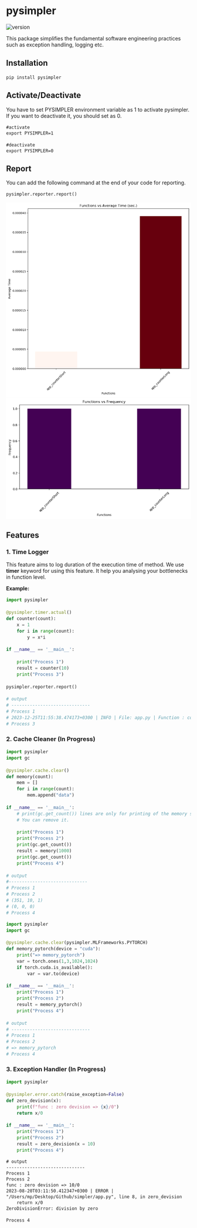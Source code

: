# pysimpler

![version](https://img.shields.io/badge/version-0.0.4-blue)

This package simplifies the fundamental software engineering practices such as exception handling, logging etc. 


## Installation

```
pip install pysimpler
```

## Activate/Deactivate

You have to set PYSIMPLER environment variable as 1 to activate pysimpler. If you want to deactivate it, you should set as 0.

```
#activate
export PYSIMPLER=1

#deactivate
export PYSIMPLER=0
```
##  Report

You can add the following command at the end of your code for reporting.

```python
pysimpler.reporter.report()
```


<img src="assets/function_average_time-min.png" width="600"  />  <img src="assets/function_frequency-min.png" width="600"  />


## Features

### 1. Time Logger


This feature aims to log duration of the execution time of method. We use **timer** keyword for using this feature. It help you analysing your bottlenecks in function level.


**Example:**

```python
import pysimpler

@pysimpler.timer.actual()
def counter(count):
    x = 1
    for i in range(count):
        y = x*i

if __name__ == '__main__':

    print("Process 1")
    result = counter(10)
    print("Process 3")

pysimpler.reporter.report()

# output
# ------------------------------
# Process 1
# 2023-12-25T11:55:38.474173+0300 | INFO | File: app.py | Function : counter | Duration : 0.0005151670000032027 sec
# Process 3
```



### 2. Cache Cleaner (In Progress)


```python
import pysimpler
import gc

@pysimpler.cache.clear()
def memory(count):
    mem = []
    for i in range(count):
        mem.append("data")

if __name__ == '__main__':
    # print(gc.get_count()) lines are only for printing of the memory state. 
    # You can remove it.

    print("Process 1")
    print("Process 2")
    print(gc.get_count()) 
    result = memory(1000)
    print(gc.get_count())
    print("Process 4")

# output
#------------------------------
# Process 1
# Process 2
# (351, 10, 1)
# (0, 0, 0)
# Process 4
```




```python
import pysimpler
import gc

@pysimpler.cache.clear(pysimpler.MLFrameworks.PYTORCH)
def memory_pytorch(device = "cuda"):
    print("=> memory_pytorch")
    var = torch.ones(1,3,1024,1024)
    if torch.cuda.is_available():
        var = var.to(device)

if __name__ == '__main__':
    print("Process 1")
    print("Process 2")
    result = memory_pytorch()
    print("Process 4")

# output
# ------------------------------
# Process 1
# Process 2
# => memory_pytorch
# Process 4
```


### 3. Exception Handler (In Progress)


```python
import pysimpler

@pysimpler.error.catch(raise_exception=False)
def zero_devision(x):
    print(f"func : zero devision => {x}/0")
    return x/0

if __name__ == '__main__':
    print("Process 1")
    print("Process 2")
    result = zero_devision(x = 10)
    print("Process 4")
```
```
# output
------------------------------
Process 1
Process 2
func : zero devision => 10/0
2023-08-20T03:11:50.412347+0300 | ERROR |  "/Users/mp/Desktop/Github/simpler/app.py", line 8, in zero_devision
    return x/0
ZeroDivisionError: division by zero

Process 4
```
